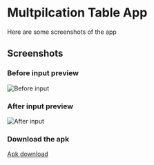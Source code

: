 # Multpilcation Table App
Here are some screenshots of the app
## Screenshots

### Before input preview 
![Before input](https://github.com/Swapnil7000/MutliplicationTable/blob/main/screenshots/Before_input.png)

### After input preview
![After input](https://github.com/Swapnil7000/MutliplicationTable/blob/main/screenshots/After_input.png)


### Download the apk


[Apk download](https://github.com/Swapnil7000/MutliplicationTable/releases/download/1.0/app-debug.apk "Apk of MultiplicationTable")